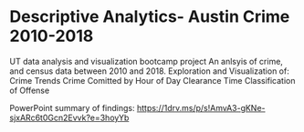 # Descriptive Analytics- Austin Crime 2010-2018
UT data analysis and visualization bootcamp project
An anlsyis of crime, and census data between 2010 and 2018.
Exploration and Visualization of:
  Crime Trends
  Crime Comitted by Hour of Day 
  Clearance Time
  Classification of Offense
  
  PowerPoint summary of findings: https://1drv.ms/p/s!AmvA3-gKNe-sjxARc6t0Gcn2Evvk?e=3hoyYb 
